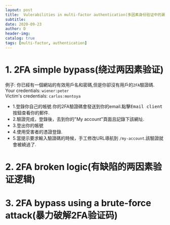 ```yaml
--- 
layout: post
title:  Vulerabilities in multi-factor authentication(多因素身份验证中的漏洞)
subtitle:
date: 2020-09-23
author: D
header-img:
catalog: true
tags: [multi-factor, authentication]
---
```


# 1. 2FA simple bypass(绕过两因素验证)
例子: 你已經有一個網站的有效用戶名和密碼,但是你卻沒有用戶的`2FA`驗證碼.<br>
Your credentials: `wiener:peter`<br>
Victim's credentials: `carlos:montoya`<br>
- 1.登錄你自己的帳號.你的2FA驗證碼會發送到你的email.點擊<kbd>Email client</kbd>按鈕查看你的郵件.
- 2.驗證完成，登錄後，去到你的"My account"頁面且記錄下該網址.
- 3.登出你的帳號
- 4.使用受害者的憑證登錄.
- 5.當提示要求輸入驗證碼的時候，手工修改URL導航到 `/my-account`.該驗證就會被繞過了.

# 2. 2FA broken logic(有缺陷的两因素验证逻辑) 
# 3. 2FA bypass using a brute-force attack(暴力破解2FA验证码)
